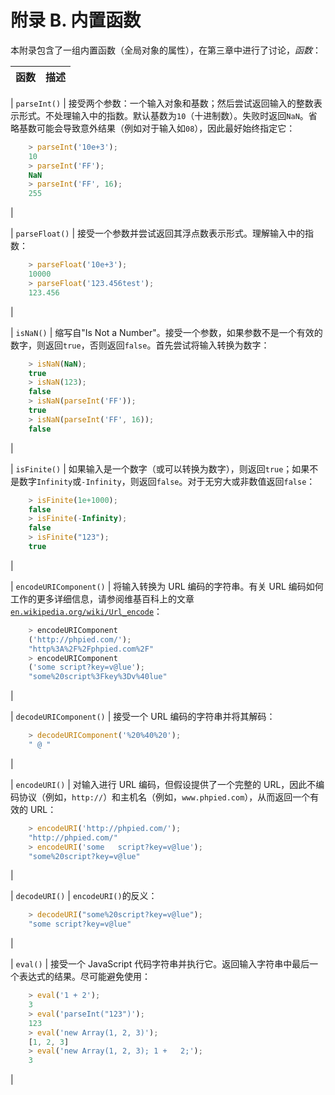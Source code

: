 # 附录 B. 内置函数

本附录包含了一组内置函数（全局对象的属性），在第三章中进行了讨论，*函数*：

| **函数** | **描述** |
| --- | --- |

| `parseInt()` | 接受两个参数：一个输入对象和基数；然后尝试返回输入的整数表示形式。不处理输入中的指数。默认基数为`10`（十进制数）。失败时返回`NaN`。省略基数可能会导致意外结果（例如对于输入如`08`），因此最好始终指定它：

```js
    > parseInt('10e+3');   
    10   
    > parseInt('FF');   
    NaN   
    > parseInt('FF', 16);   
    255   

```

|

| `parseFloat()` | 接受一个参数并尝试返回其浮点数表示形式。理解输入中的指数：

```js
    > parseFloat('10e+3');   
    10000   
    > parseFloat('123.456test');   
    123.456   

```

|

| `isNaN()` | 缩写自"Is Not a Number"。接受一个参数，如果参数不是一个有效的数字，则返回`true`，否则返回`false`。首先尝试将输入转换为数字：

```js
    > isNaN(NaN);   
    true   
    > isNaN(123);   
    false   
    > isNaN(parseInt('FF'));   
    true   
    > isNaN(parseInt('FF', 16));   
    false   

```

|

| `isFinite()` | 如果输入是一个数字（或可以转换为数字），则返回`true`；如果不是数字`Infinity`或`-Infinity`，则返回`false`。对于无穷大或非数值返回`false`：

```js
    > isFinite(1e+1000);   
    false   
    > isFinite(-Infinity);   
    false   
    > isFinite("123");   
    true   

```

|

| `encodeURIComponent()` | 将输入转换为 URL 编码的字符串。有关 URL 编码如何工作的更多详细信息，请参阅维基百科上的文章[`en.wikipedia.org/wiki/Url_encode`](http://en.wikipedia.org/wiki/Url_encode)：

```js
    > encodeURIComponent   
    ('http://phpied.com/');   
    "http%3A%2F%2Fphpied.com%2F"   
    > encodeURIComponent   
    ('some script?key=v@lue');   
    "some%20script%3Fkey%3Dv%40lue"   

```

|

| `decodeURIComponent()` | 接受一个 URL 编码的字符串并将其解码：

```js
    > decodeURIComponent('%20%40%20');   
    " @ "   

```

|

| `encodeURI()` | 对输入进行 URL 编码，但假设提供了一个完整的 URL，因此不编码协议（例如，`http://`）和主机名（例如，`www.phpied.com`），从而返回一个有效的 URL：

```js
    > encodeURI('http://phpied.com/');   
    "http://phpied.com/"   
    > encodeURI('some   script?key=v@lue');   
    "some%20script?key=v@lue"   

```

|

| `decodeURI()` | `encodeURI()`的反义：

```js
    > decodeURI("some%20script?key=v@lue");   
    "some script?key=v@lue"   

```

|

| `eval()` | 接受一个 JavaScript 代码字符串并执行它。返回输入字符串中最后一个表达式的结果。尽可能避免使用：

```js
    > eval('1 + 2');   
    3   
    > eval('parseInt("123")');   
    123   
    > eval('new Array(1, 2, 3)');   
    [1, 2, 3]   
    > eval('new Array(1, 2, 3); 1 +   2;');   
    3   

```

|
